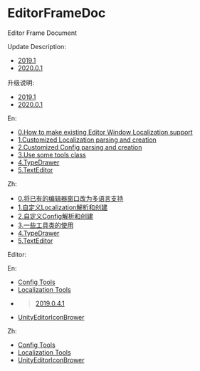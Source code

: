 # EditorFrameDoc
Editor Frame Document

Update Description:
- [2019.1](Doc/En/Update%20Doc/2019.1.md)
- [2020.0.1](Doc/En/Update%20Doc/2020.0.1.md)

升级说明:
- [2019.1](Doc/Zh/Update%20Doc/2019.1.md)
- [2020.0.1](Doc/Zh/Update%20Doc/2020.0.1.md)


En:
- [0.How to make existing Editor Window Localization support](Doc/En/0.How%20to%20make%20existing%20Editor%20Window%20Localization%20support.md)
- [1.Customized Localization parsing and creation](Doc/En/1.Customized%20Localization%20parsing%20and%20creation.md)
- [2.Customized Config parsing and creation](Doc/En/2.Customized%20Config%20parsing%20and%20creation.md)
- [3.Use some tools class](Doc/En/3.Use%20some%20tools%20class.md)
- [4.TypeDrawer](https://github.com/yika-aixi/EditorFrameDoc/blob/2020.0.1/Doc/En/4.TypeDrawer.md)
- [5.TextEditor](https://github.com/yika-aixi/EditorFrameDoc/blob/2020.0.1/Doc/En/5.TextEditor.md)

Zh:
- [0.将已有的编辑器窗口改为多语言支持](Doc/Zh/0.将已有的编辑器窗口改为多语言支持.md)
- [1.自定义Localization解析和创建](Doc/Zh/1.自定义Localization解析和创建.md)
- [2.自定义Config解析和创建](Doc/Zh/2.自定义Config解析和创建.md)
- [3.一些工具类的使用](Doc/Zh/3.一些工具类的使用.md)
- [4.TypeDrawer](https://github.com/yika-aixi/EditorFrameDoc/blob/2020.0.1/Doc/Zh/4.TypeDrawer.md)
- [5.TextEditor](https://github.com/yika-aixi/EditorFrameDoc/blob/2020.0.1/Doc/Zh/5.TextEditor.md)

Editor:

En:
- [Config Tools](Doc/En/Editor/1.ConfigTools.md)
- [Localization Tools](Doc/En/Editor/2.LocalizationTool.md)
- > [2019.0.4.1](https://github.com/yika-aixi/EditorFrameDoc/blob/2019.0.4.1/Doc/En/Editor/2.LocalizationTool.md)
- [UnityEditorIconBrower](https://github.com/yika-aixi/EditorFrameDoc/blob/2020.0.1/Doc/En/Editor/3.UnityEditorIconBrower.md)

Zh:
- [Config Tools](Doc/Zh/Editor/1.ConfigTools.md)
- [Localization Tools](Doc/Zh/Editor/2.LocalizationTool.md)
- [UnityEditorIconBrower](https://github.com/yika-aixi/EditorFrameDoc/blob/2020.0.1/Doc/Zh/Editor/3.UnityEditorIconBrower.md)
